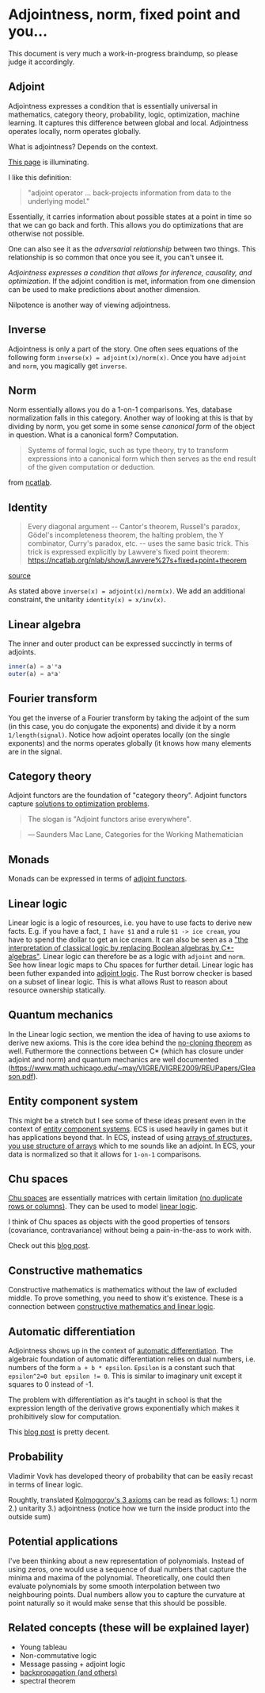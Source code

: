 # Adjointness, norm, fixed point and you...
<!--
* [Jordan curve theorem](https://en.wikipedia.org/wiki/Jordan_curve_theorem#Discrete_version)
  * The Jordan curve theorem can be proved from the Brouwer fixed point theorem (in 2 dimensions),[1] and the Brouwer fixed point theorem can be proved from the Hex theorem: "every game of Hex has at least one winner", from which we obtain a logical implication: Hex theorem implies Brouwer fixed point theorem, which implies Jordan curve theorem.[2]
* [Concurrent Separation Logic Meets Template Games](https://arxiv.org/pdf/2005.04453)
* [Bipolar theorem for quantum cones](https://link.springer.com/article/10.1007/s10688-012-0029-x)
 * In this note duality properties of quantum cones are investigated. We propose a bipolar theorem for quantum cones, which provides a new proof of the operator bipolar theorem proved by Effros and Webster. In particular, a representation theorem for a quantum cone is proved.
* [Pseudospectral optimal control](https://en.wikipedia.org/wiki/Pseudospectral_optimal_control)
  * Moreover, their structure can be highly exploited to make them more computationally efficient, as ad-hoc scaling[21] and Jacobian computation methods, involving dual number theory[22] have been developed.
* [Geometry of Interaction and the Dynamics of Proof Reduction: a tutorial](https://cgi.luddy.indiana.edu/~ehaghver/Tutorial.pdf)

* [Geometry of Interaction and linear combinatory algebras](https://www.researchgate.net/publication/220173613_Geometry_of_Interaction_and_Linear_Combinatory_Algebras)
  We illustrate the construction on six standard examples, representing both “particle-style” as well as “wave-style”Geometry of Interaction
 
* https://www.sciencedirect.com/topics/mathematics/embedding-theorem

* [Geometrical semantics for linear logic (multiplicative fragment)](https://core.ac.uk/download/pdf/81144945.pdf)

* https://core.ac.uk/download/pdf/81144945.pdf

* dao of functional programming

* geometry of syntax and semantics for directed file transformations
* von neumann patent for differential analyzer



* differential geometry of interaction
* [The Geometry of Interaction of Differential Interaction Nets](https://arxiv.org/pdf/0804.1435.pdf)

* https://twitter.com/deontologistics/status/1518329618813657088
* [Factor graph](https://en.wikipedia.org/wiki/Factor_graph)
 * is a tree? fixed point?
 * https://en.wikipedia.org/wiki/Invariant_theory reynolds operator idempotent

* https://en.wikipedia.org/wiki/Multiplexer
* invariant theory + probability: https://www.maths.ox.ac.uk/node/35937

* when i was studying probability, math, physics, cs I was always more interested in the things they had in common rather than the pecularities. I was trying to figure out what was the invariant of all these sciences. It should therefore come as no surprise that the invariant is in fact the idea of invariants.

* https://github.com/adamnemecek/ChuCalculator/
* http://chu.stanford.edu/source/
* full inverse is inv(x) = a' / (a' * a)

# 
* [SOME GEOMETRIC PERSPECTIVES IN CONCURRENCY THEORY]()
* https://en.wikipedia.org/wiki/Ultrafinitism

# chu spaces + spectrum / fixed point
* https://link.springer.com/article/10.3103/S1055134409030055

# p*q*inv(p)
* https://en.wikipedia.org/wiki/Conjugacy_class
* https://en.wikipedia.org/wiki/Adjoint_representation
* https://en.wikipedia.org/wiki/Spectral_theorem

# [A Novel Spectral Coding in a Large Graph Database](https://openproceedings.org/2008/conf/edbt/ZouCYL08.pdf)

# can you speed up type inference by using fourier?
* [Cubical Type Theory](https://www.cse.chalmers.se/~coquand/face.pdf)

* [Asymptotic spectra: Theory, applications and extensions](https://staff.fnwi.uva.nl/j.zuiddam/papers/convexity.pdf)
# "type theory" factorization + spectrum


# determinant is  the volume of the parallepiped (matrix inverse)

# jordan 
* https://en.wikipedia.org/wiki/Jordan_normal_form

[Least and Greatest Fixed Points in Linear Logic](https://arxiv.org/abs/0910.3383.pdf)

## lagrangian & noether theorem
* they are invariantsjor

## fiters
* useful for defining continuity
 * https://en.wikipedia.org/wiki/Filters_in_topology#Filters_and_prefilters
 * dualideal
 * https://en.wikipedia.org/wiki/Invariant_measure
 * https://en.wikipedia.org/wiki/Invariant_(mathematics)


## paxos lattice
## paxos linearizable
* [Linearizable Replicated State Machines with Lattice Agreement](https://arxiv.org/abs/1810.05871)




## path "fixed point"
* [Solving Fixed-Point Problems with Inequality and Equality Constraints via a Non-Interior Point Homotopy Path-Following Method](https://www.hindawi.com/journals/mpe/2017/3456834/)8 
 * " In this paper, we provide a constructive proof of the general Brouwer fixed-point theorem and then obtain the existence of a smooth path which connects a given point to the fixed point."

* [A walk over the shortest path: Dijkstra’s Algorithm viewed as fixed-point computation](https://www.cs.utexas.edu/users/misra/psp.dir/WalkShortestPath.pdf)

* [On Paths Generated by Fixed Point Algorithms](https://www.jstor.org/stable/3689213)

## spectral logic
* From proof-nets to bordisms: the geometric meaning of multiplicative connectives
* http://pi.math.cornell.edu/m/People/PhD/2005Aug/slavnov
* what's up with the cones?
 * coherence (technically — a conic subset of the tangent bundle)
* https://news.ycombinator.com/item?id=31228934 mentions cones, what's up with that? are they just adjoints? normed cone

* [Towards a semantics for higher-order quantum computation](https://www.mscs.dal.ca/~selinger/papers/cones.pdf)

* google spectral logic
* i found a reversible logic synthesis book thing that has some czech people mention using quantum logic for generalization of probability
 * Quantum logics as underlying structures of generalized probability theory
* [Linear logic in normed cones: probabilistic coherence spaces and beyond](https://arxiv.org/abs/1803.06005)

## what is linearity
* when you lookup the standard definition of linearity you get this
* Additivity: f(x + y) = f(x) + f(y).
 * this is adjoint
* Homogeneity of degree 1: f(αx) = α f(x) for all α.
 * this is norm

## constructivism 
* [Constructivist Perspective on Physics](https://citeseerx.ist.psu.edu/viewdoc/download?doi=10.1.1.395.56&rep=rep1&type=pdf)

##links to sort out
* [space of interaction](https://arxiv.org/pdf/2104.13795.pdf)

## linear logic + operator algebras
* google search for "linear logic" fourier
* girard "Moreover, if we remember that coding is based on the development by means of Fourier series (which involves the Hilbert space) everything that was done can be formulated in terms of operator algebras." (from advances in linear logic the first paper page 38)

* [Fixed points in programming: datatypes and protocols](https://math.usask.ca/fvk/Cockett%20talk%20Saskatoon-2014.pdf)
* [What is a good process semantics?](https://pages.cpsc.ucalgary.ca/~robin/talks/estonia.pdf)

## chu spaces + fixed points
* [Chu Spaces, Concept Lattices, and Domains](http://www.entcs.org/files/mfps19/83018.pdf)
* [APPROXIMABLE CONCEPTS, CHU SPACES,
AND INFORMATION SYSTEMS](https://citeseerx.ist.psu.edu/viewdoc/download?doi=10.1.1.387.6096&rep=rep1&type=pdf)
* [](https://citeseerx.ist.psu.edu/viewdoc/download?doi=10.1.1.387.6096&rep=rep1&type=pdf)
* [A mosaic of Chu spaces and Channel Theory I: Category-theoretic concepts and tools](https://chrisfieldsresearch.com/mosaic1-pre.pdfce)
* operad is a norm

## query: spectral methods probability
* [Spectral methods for a generalized probability theory](https://www.ams.org/journals/tran/1965-119-03/S0002-9947-1965-0183657-6/S0002-9947-1965-0183657-6.pdf)

* [On modeling and complete solutions to general fixpoint problems in multi-scale systems with applications](https://fixedpointtheoryandapplications.springeropen.com/articles/10.1186/s13663-018-0648-x)
# abstract interpretation and programsyntehsis are adjoints
* 

* lists are nilpotent (you reach nil eventually)

# all computable functions are continous 
 * https://cs.stackexchange.com/questions/80978/why-are-computable-functions-continuous
 * https://wikimpri.dptinfo.ens-cachan.fr/lib/exe/fetch.php?media=cours:upload:cours-2021-mpri-partie-i-goodmpri.pdf
* [Sometimes all functions are continuous](http://math.andrej.com/2006/03/27/sometimes-all-functions-are-continuous/#:~:text=A%20function%20is%20computably%20continuous,of%20are%20needed%20to%20determine%20.)

* a dfa and an nfa can both be represented as a binary transition matrix meaning one can calculate their fourier

* boundary value
 * https://matjohn.ku.edu/Notes/Math951Notes_Ch4.pdf
 * https://advancesindifferenceequations.springeropen.com/articles/10.1186/1687-1847-2014-14
 * [A fixed point iterative method for the solution of two-point boundary value problems for a second order differential equations](https://www.sciencedirect.com/science/article/pii/S1110016817302958value )

* google: foruier "travelling salesman"
 * [Optical processor for solving the traveling salesman problem (TSP)](https://citeseerx.ist.psu.edu/viewdoc/download?doi=10.1.1.211.150&rep=rep1&type=pdf)
* A game semantics for proof search: Preliminary results

* diagonalization & markov property https://www.math.wustl.edu/~freiwald/309markov.pdf
* what is the meaning of orthogonality (in the context of c*?)
* qr decomposition = upper triangular * diagonal
* upper trianglular = modulo
* fixed point self-referentiality https://link.springer.com/article/10.1007/BF01405490
* bisimulation https://en.wikipedia.org/wiki/Bisimulation#Fixpoint_definition
 * Bisimilarity can also be defined in order theoretical fashion, in terms of fixpoint theory, more precisely as the greatest fixed point of a certain function defined below.
* https://eprints.illc.uva.nl/id/eprint/969/1/MoL-2015-28.text.pdf
* [Coalgebras, Chu Spaces, and Representations of Physical Systems](https://arxiv.org/abs/0910.3959)
* [Big Toy Models: Representing Physical Systems As Chu Spaces](https://arxiv.org/abs/0910.2393)

# non-commutative linear logic
* [On noncommutative extensions of linear logic](https://arxiv.org/pdf/1703.10092.pdf)

# reciprocal lattice 
 * https://en.wikipedia.org/wiki/Reciprocal_lattice
 * In physics, the reciprocal lattice represents the Fourier transform of another lattice 

# operator algebra
 * https://www.google.com/books/edition/Advances_in_Linear_Logic/ROEf2h5FvD4C?hl=en&gbpv=1&dq=%22operator+algebra%22+logic&pg=PA38&printsec=frontcover mentions operator algebras
* Optimal Implementation of Functional Programming Languages: https://github.com/asperti/BOHM1.1
* [OPERATOR ALGEBRAS AND THE OPERATIONAL SEMANTICS OF PROBABILISTIC LANGUAGES](https://cyberleninka.org/article/n/1010639)
* [Semantics for a Quantum Programming Language by Operator Algebras](https://arxiv.org/pdf/1412.8545.pdf)
* [Prolegomena to an Operator Theory of Computation](https://www.mdpi.com/2078-2489/11/7/349/htm)
* equivalence of boundedness and continuity https://en.wikipedia.org/wiki/Bounded_operator
 * note that all computable functions are continous

## spectral theory
 * [The Fourier transform on the real line is in one sense the spectral theory of differentiation qua differential operator.](https://en.wikipedia.org/wiki/Spectral_theory)
* ["Hilbert himself was surprised by the unexpected application of this theory, noting that "I developed my theory of infinitely many variables from purely mathematical interests, and even called it 'spectral analysis' without any presentiment that it would later find application to the actual spectrum of physics."](https://en.wikipedia.org/wiki/Spectral_theory)
* https://en.wikipedia.org/wiki/Riesz_projector

* PROBABILITY, MARXISM, AND QUANTUM ENSEMBLES https://history.ubc.ca/wp-content/uploads/sites/23/2019/06/probability2012.pdf

* https://en.wikipedia.org/wiki/Spectral_theorem
* https://math.stackexchange.com/questions/1815161/relationship-between-fourier-coefficients-eigenvalues-and-the-spectrum-of-a-ri
*  prime number decomposition of the fourier transform https://arxiv.org/pdf/1410.2054v1.pdf
* https://math.stackexchange.com/questions/25126/is-it-possible-to-link-the-eigenvalues-of-a-matrix-to-the-fourier-transform-of-t

* https://en.wikipedia.org/wiki/Circulant_matrix
 * In numerical analysis, circulant matrices are important because they are diagonalized by a discrete Fourier transform, and hence linear equations that contain them may be quickly solved using a fast Fourier transform.[1] They can be interpreted analytically as the integral kernel of a convolution operator on the cyclic group {\displaystyle C_{n}}C_{n} and hence frequently appear in formal descriptions of spatially invariant linear operations.

fourier number multiplication 
* https://math.stackexchange.com/questions/27444/integer-multiplication-using-fft

* [A Generic Logic for Proving Linearizability](https://artkhyzha.github.io/papers/fm16-extended.pdf)

* [The Fourier Transform As Diagonalization](https://www.science20.com/jon_lederman/fourier_transform_diagonalization)

[duality of state and observations](https://citeseerx.ist.psu.edu/viewdoc/download?doi=10.1.1.123.7075&rep=rep1&type=pdf)
[Parallel algorithms for finding common fixed points of paracontractions](https://www.researchgate.net/publication/233110331_Parallel_algorithms_for_finding_common_fixed_points_of_paracontractions)

* proof net & string diagram 
 * [Proof Diagrams for Multiplicative Linear Logic](https://arxiv.org/pdf/1606.09016.pdf)
 * 

## fixed point
* Fixed points are everywhere
* paxos is a fixed point algorithm
 * [Generalized Consensus and Paxos](https://www.semanticscholar.org/paper/Generalized-Consensus-and-Paxos-Lamport/fc3fbb4c76448e8968f8a19f076d133b2e7a2849)
* trace theory
 * [trace theory http://www.cas.mcmaster.ca/~cas724/2007/paper2.pdf

"fixed point" "reinforcement learning"

"fixed point" "dynamic programming"
* http://www.mit.edu/~dimitrib/Semicontractive_Lecture3.pdf

* https://people.eecs.berkeley.edu/~pabbeel/cs287-fa09/lecture-notes/lecture5-2pp.pdf

https://bartoszmilewski.com/2019/11/06/fixed-points-and-diagonal-arguments/

* https://en.wikipedia.org/wiki/Fixed_point_(mathematics)
 * 

* given a map, you can decompose it to a nilpotent and a invertible part https://web.evanchen.cc/notes/Harvard-55a.pdf (page 30)

product of unions = sum of products (third kolmogorov axiom) really means that you have a norm?
* 1/2 or 1/sqrt(2) are really just pythagorean theorem

* contraction mapping + dynamic programming https://www.math.wustl.edu/~freiwald/309markov.pdf

## fixed point
* http://nlab-pages.s3.us-east-2.amazonaws.com/nlab/show/Lawvere's+fixed+point+theorem
* In ‘Diagonal arguments and Cartesian closed categories’ (Lawvere 69) we demystified the incompleteness theorem of Gödel and the truth-definition theory of Tarski by showing that both are consequences of some very simple algebra in the Cartesian-closed setting. 
* http://emis.matem.unam.mx/journals/TAC/reprints/articles/15/tr15.pdf

* "geometry of interaction" "fixed point"
 * [Towards a Typed Geometry of Interaction](https://cgi.luddy.indiana.edu/~ehaghver/HS-CSL05-LNCS.pdf)
 * [Geometry of Interaction and the Dynamics of Proof Reduction: a tutorial](https://cgi.luddy.indiana.edu/~ehaghver/Tutorial.pdf)

* [Flow Analysis in the Geometry of Interaction](https://link.springer.com/content/pdf/10.1007/3-540-61055-3_37.pdf)
* [Girard's !() as a reversible fixed-point operator](https://arxiv.org/abs/1309.0361)
* [Feedback for linearly distributive categories: traces and fixpoints](https://www.math.mcgill.ca/rags/linear/trace.pdf)
-->

This document is very much a work-in-progress braindump, so please judge it accordingly.

## Adjoint

Adjointness expresses a condition that is essentially universal in mathematics, category theory, probability, logic, optimization, machine learning. It captures this difference between global and local. Adjointness operates locally, norm operates globally.

What is adjointness? Depends on the context.

[This page](http://www.reproducibility.org/RSF/book/bei/conj/paper_html/index.html) is illuminating.

I like this definition: 
> "adjoint operator ... back-projects information from data to the underlying model."

Essentially, it carries information about possible states at a point in time so that we can go back and forth. This allows you do optimizations that are otherwise not possible.

One can also see it as the _adversarial relationship_ between two things. This relationship is so common that once you see it, you can't unsee it.

_Adjointness expresses a condition that allows for inference, causality, and optimization_. If the adjoint condition is met, information from one dimension can be used to make predictions about another dimension.

Nilpotence is another way of viewing adjointness. 

## Inverse
Adjointness is only a part of the story. One often sees equations of the following form `inverse(x) = adjoint(x)/norm(x)`. Once you have `adjoint` and `norm`, you magically get `inverse`.

## Norm
Norm essentially allows you do a 1-on-1 comparisons. Yes, database normalization falls in this category. Another way of looking at this is that by dividing by norm, you get some in some sense _canonical form_ of the object in question. What is a canonical form? Computation. 

> Systems of formal logic, such as type theory, try to transform expressions into a canonical form which then serves as the end result of the given computation or deduction.

from [ncatlab](https://ncatlab.org/nlab/show/canonical+form).

## Identity
> Every diagonal argument -- Cantor's theorem, Russell's paradox, Gödel's incompleteness theorem, the halting problem, the Y combinator, Curry's paradox, etc. -- uses the same basic trick. This trick is expressed explicitly by Lawvere's fixed point theorem: https://ncatlab.org/nlab/show/Lawvere%27s+fixed+point+theorem

[source](https://twitter.com/shachaf/status/1183934586775957504)

As stated above `inverse(x) = adjoint(x)/norm(x)`. We add an additional constraint, the unitarity `identity(x) = x/inv(x)`.

## Linear algebra
The inner and outer product can be expressed succinctly in terms of adjoints.
```julia
inner(a) = a'*a
outer(a) = a*a'
```

## Fourier transform

You get the inverse of a Fourier transform by taking the adjoint of the sum (in this case, you do conjugate the exponents) and divide it by a norm `1/length(signal)`. Notice how adjoint operates locally (on the single exponents) and the norms operates globally (it knows how many elements are in the signal.


## Category theory
Adjoint functors are the foundation of "category theory". Adjoint functors capture [solutions to optimization problems](https://en.wikipedia.org/wiki/Adjoint_functors#Solutions_to_optimization_problems).

> The slogan is "Adjoint functors arise everywhere".

> — Saunders Mac Lane, Categories for the Working Mathematician


## Monads
Monads can be expressed in terms of [adjoint functors](http://www.stephendiehl.com/posts/adjunctions.html).

## Linear logic

Linear logic is a logic of resources, i.e. you have to use facts to derive new facts. E.g. if you have a fact, `I have $1` and a rule `$1 -> ice cream`, you have to spend the dollar to get an ice cream.
It can also be seen as a ["the interpretation of classical logic by replacing Boolean algebras by C*-algebras"](https://en.wikipedia.org/wiki/Linear_logic). Linear logic can therefore be as a logic with `adjoint` and `norm`. See how linear logic maps to Chu spaces for further detail. Linear logic has been futher expanded into [adjoint logic](https://www.cs.cmu.edu/~fp/papers/adjoint18b.pdf).
The Rust borrow checker is based on a subset of linear logic. This is what allows Rust to reason about resource ownership statically.

## Quantum mechanics
In the Linear logic section, we mention the idea of having to use axioms to derive new axioms. This is the core idea behind the [no-cloning theorem](https://en.wikipedia.org/wiki/No-cloning_theorem) as well. Futhermore the connections between C* (which has closure under adjoint and norm) and quantum mechanics are well documented (https://www.math.uchicago.edu/~may/VIGRE/VIGRE2009/REUPapers/Gleason.pdf).

## Entity component system
This might be a stretch but I see some of these ideas present even in the context of [entity component systems](https://en.wikipedia.org/wiki/Entity_component_system). ECS is used heavily in games but it has applications beyond that.
In ECS, instead of using [arrays of structures, you use structure of arrays](https://en.wikipedia.org/wiki/AoS_and_SoA) which to me sounds like an adjoint. In ECS, your data is normalized so that it allows for `1-on-1` comparisons.

## Chu spaces
[Chu spaces](https://en.wikipedia.org/wiki/Chu_space) are essentially matrices with certain limitation [(no duplicate rows or columns)](http://math.chapman.edu/~jipsen/sysmics/slides/Pratt4thSYSMICS2018.pdf). They can be used to model [linear logic](http://chu.stanford.edu/live/#7).

I think of Chu spaces as objects with the good properties of tensors (covariance, contravariance) without being a pain-in-the-ass to work with.

Check out this [blog post](https://boxbase.org/entries/2019/jul/15/chu-construction/).

## Constructive mathematics
Constructive mathematics is mathematics without the law of excluded middle. To prove something, you need to show it's existence. These is a connection between [constructive mathematics and linear logic](https://arxiv.org/abs/1805.07518).

## Automatic differentiation

Adjointness shows up in the context of [automatic differentiation](https://medium.com/@marksaroufim/automatic-differentiation-step-by-step-24240f97a6e6).
The algebraic foundation of automatic differentiation relies on dual numbers, i.e. numbers of the form `a + b * epsilon`. `Epsilon` is a constant such that `epsilon^2=0 but epsilon != 0`. This is similar to imaginary unit except it squares to 0 instead of -1.

The problem with differentiation as it's taught in school is that the expression length of the derivative grows exponentially which makes it prohibitively slow for computation.

This [blog post](https://blog.demofox.org/2014/12/30/dual-numbers-automatic-differentiation/) is pretty decent.

## Probability

Vladimir Vovk has developed theory of probability that can be easily recast in terms of linear logic.

Roughtly, translated [Kolmogorov's 3 axioms](https://en.wikipedia.org/wiki/Probability_axioms) can be read as follows:
1.) norm
2.) unitarity
3.) adjointness (notice how we turn the inside product into the outside sum) 
 

## Potential applications
I've been thinking about a new representation of polynomials. Instead of using zeros, one would use a sequence of dual numbers that capture the minima and maxima of the polynomial. Theoretically, one could then evaluate polynomials by some smooth interpolation between two neighbouring points. Dual numbers allow you to capture the curvature at point naturally so it would make sense that this should be possible.

## Related concepts (these will be explained layer)
* Young tableau
* Non-commutative logic
* Message passing + adjoint logic
* [backpropagation (and others)](https://twitter.com/breandan/status/1324566706908483586)
* spectral theorem



<!--
# spectra + fixed points + eigenvalues
* https://math.stackexchange.com/questions/25126/is-it-possible-to-link-the-eigenvalues-of-a-matrix-to-the-fourier-transform-of-t
* https://en.wikipedia.org/wiki/Parseval%27s_theorem for unitary
* https://towardsdatascience.com/deriving-convolution-from-first-principles-4ff124888028
-->


